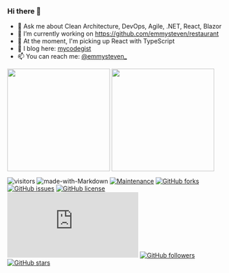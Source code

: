 ### Hi there 👋

- 💬 Ask me about Clean Architecture, DevOps, Agile, .NET, React, Blazor
- 🔭 I’m currently working on https://github.com/emmysteven/restaurant
- 🌱 At the moment, I'm picking up React with TypeScript
- 📃 I blog here: [mycodegist](https://mycodegist.com)
- 📫 You can reach me: [@emmysteven_](https://twitter.com/emmysteven_)

<a href="https://github.com/emmysteven/emmysteven">
	<img height="235px" align="center" src="https://github-readme-stats.vercel.app/api?username=emmysteven&title_color=ffffff&theme=vue-dark&show_icons=true&count_private=true" /></a>
<a href="https://github.com/emmysteven/emmysteven"><img height="235px" align="center" src="https://github-readme-stats.vercel.app/api/top-langs/?username=emmysteven&title_color=ffffff&theme=vue-dark&show_icons=true&count_private=true" /></a>

<p></p>

![visitors](https://visitor-badge.glitch.me/badge?page_id=emmysteven)
![made-with-Markdown](https://img.shields.io/badge/Made%20with-Markdown-1f425f.svg)
[![Maintenance](https://img.shields.io/badge/Maintained%3F-yes-green.svg)](https://gitHub.com/emmysteven/emmysteven/graphs/commit-activity)
[![GitHub forks](https://img.shields.io/github/forks/emmysteven/emmysteven.svg)](https://github.com/emmysteven/emmysteven/network)
[![GitHub issues](https://img.shields.io/github/issues/emmysteven/emmysteven.svg)](https://github.com/emmysteven/emmysteven/issues)
[![GitHub license](https://img.shields.io/github/license/emmysteven/emmysteven.svg)](https://github.com/emmysteven/emmysteven/blob/main/LICENSE)
[![Only 32 Kb](https://badge-size.herokuapp.com/emmysteven/emmysteven/main/README.md)](https://github.com/emmysteven/emmysteven/blob/main/README.md)
[![GitHub followers](https://img.shields.io/github/followers/emmysteven.svg?style=social&label=Follow&maxAge=2592000)](https://github.com/emmysteven?tab=followers)
[![GitHub stars](https://img.shields.io/github/stars/emmysteven/emmysteven.svg?style=social&label=Star&maxAge=2592000)](https://github.com/emmysteven/emmysteven/stargazers/)

